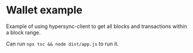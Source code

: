 # Wallet example

Example of using hypersync-client to get all blocks and transactions within a block range.

Can run `npx tsc && node dist/app.js` to run it.
